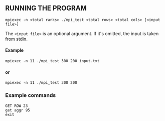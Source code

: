 ## RUNNING THE PROGRAM
```
mpiexec -n <total ranks> ./mpi_test <total rows> <total cols> [<input file>]
```

The `<input file>` is an optional argument. If it's omitted, the input is taken from stdin.
#### Example
```
mpiexec -n 11 ./mpi_test 300 200 input.txt
```
#### or
```
mpiexec -n 11 ./mpi_test 300 200
```
### Example commands

```
GET ROW 23
get aggr 95
exit
```
